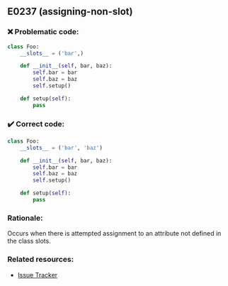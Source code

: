 ## E0237 (assigning-non-slot)

### :x: Problematic code:

```python
class Foo:
    __slots__ = ('bar',)

    def __init__(self, bar, baz):
        self.bar = bar
        self.baz = baz
        self.setup()

    def setup(self):
        pass
```

### :heavy_check_mark: Correct code:

```python
class Foo:
    __slots__ = ('bar', 'baz')

    def __init__(self, bar, baz):
        self.bar = bar
        self.baz = baz
        self.setup()

    def setup(self):
        pass
```

### Rationale:

Occurs when there is attempted assignment to an attribute not defined in the class slots.

### Related resources:

- [Issue Tracker](https://github.com/PyCQA/pylint/issues?q=is%3Aissue+%22assigning-non-slot%22+OR+%22E0237%22)
